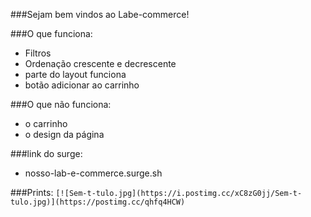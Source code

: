 ###Sejam bem vindos ao Labe-commerce! 

###O que funciona:
- Filtros 
- Ordenação crescente e decrescente
- parte do layout funciona 
- botão adicionar ao carrinho

###O que não funciona:
- o carrinho
- o design da página

###link do surge:
- nosso-lab-e-commerce.surge.sh

###Prints:
```[![Sem-t-tulo.jpg](https://i.postimg.cc/xC8zG0jj/Sem-t-tulo.jpg)](https://postimg.cc/qhfq4HCW)```
